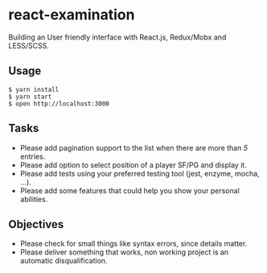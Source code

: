 # react-examination

Building an User friendly interface with React.js, Redux/Mobx and LESS/SCSS.

## Usage

```
$ yarn install
$ yarn start
$ open http://localhost:3000
```

## Tasks

- Please add pagination support to the list when there are more than *5* entries.
- Please add option to select position of a player SF/PG and display it.
- Please add tests using your preferred testing tool (jest, enzyme, mocha, ...).
- Please add some features that could help you show your personal abilities.

## Objectives

- Please check for small things like syntax errors, since details matter.
- Please deliver something that works, non working project is an automatic disqualification.
